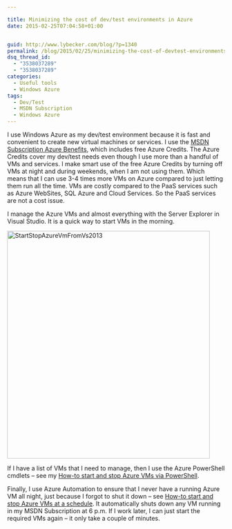```yaml
---

title: Minimizing the cost of dev/test environments in Azure
date: 2015-02-25T07:04:58+01:00


guid: http://www.lybecker.com/blog/?p=1340
permalink: /blog/2015/02/25/minimizing-the-cost-of-devtest-environments-in-azure/
dsq_thread_id:
  - "3538037289"
  - "3538037289"
categories:
  - Useful tools
  - Windows Azure
tags:
  - Dev/Test
  - MSDN Subscription
  - Windows Azure
---
```

I use Windows Azure as my dev/test environment because it is fast and convenient to create new virtual machines or services. I use the [MSDN Subscription Azure Benefits](http://azure.microsoft.com/en-us/pricing/member-offers/msdn-benefits-details/), which includes free Azure Credits. The Azure Credits cover my dev/test needs even though I use more than a handful of VMs and services. I make smart use of the free Azure Credits by turning off VMs at night and during weekends, when I am not using them. Which means that I can use 3-4 times more VMs on Azure compared to just letting them run all the time. VMs are costly compared to the PaaS services such as Azure WebSites, SQL Azure and Cloud Services. So the PaaS services are not a cost issue.

I manage the Azure VMs and almost everything with the Server Explorer in Visual Studio. It is a quick way to start VMs in the morning.

[<img loading="lazy" class=" size-full wp-image-1341 aligncenter" src="http://www.lybecker.com/blog/wp-content/uploads/StartStopAzureVmFromVs2013.gif" alt="StartStopAzureVmFromVs2013" width="469" height="528" />](http://www.lybecker.com/blog/wp-content/uploads/StartStopAzureVmFromVs2013.gif)

If I have a list of VMs that I need to manage, then I use the Azure PowerShell cmdlets – see my [How-to start and stop Azure VMs via PowerShell](/blog/2015/02/23/how-to-start-and-stop-azure-vms-via-powershell/).

Finally, I use Azure Automation to ensure that I never have a running Azure VM all night, just because I forgot to shut it down &#8211; see [How-to start and stop Azure VMs at a schedule](/blog/2015/02/25/how-to-start-and-stop-azure-vms-at-a-schedule/). It automatically shuts down any VM running in my MSDN Subscription at 6 p.m. If I work later, I can just start the required VMs again – it only take a couple of minutes.
